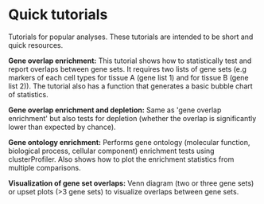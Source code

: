 # Quick tutorials
Tutorials for popular analyses. These tutorials are intended to be short and quick resources.

**Gene overlap enrichment:** This tutorial shows how to statistically test and report overlaps between gene sets. It requires two lists of gene sets (e.g markers of each cell types for tissue A (gene list 1) and for tissue B (gene list 2)). The tutorial also has a function that generates a basic bubble chart of statistics.

**Gene overlap enrichment and depletion:** Same as 'gene overlap enrichment' but also tests for depletion (whether the overlap is significantly lower than expected by chance).

**Gene ontology enrichment:** Performs gene ontology (molecular function, biological process, cellular component) enrichment tests using clusterProfiler. Also shows how to plot the enrichment statistics from multiple comparisons.

**Visualization of gene set overlaps:** Venn diagram (two or three gene sets) or upset plots (>3 gene sets) to visualize overlaps between gene sets.
